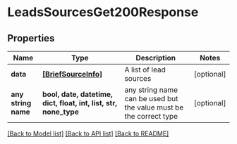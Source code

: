 # LeadsSourcesGet200Response


## Properties
Name | Type | Description | Notes
------------ | ------------- | ------------- | -------------
**data** | [**[BriefSourceInfo]**](BriefSourceInfo.md) | A list of lead sources | [optional] 
**any string name** | **bool, date, datetime, dict, float, int, list, str, none_type** | any string name can be used but the value must be the correct type | [optional]

[[Back to Model list]](../README.md#documentation-for-models) [[Back to API list]](../README.md#documentation-for-api-endpoints) [[Back to README]](../README.md)


